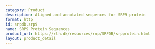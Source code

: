 ```yaml
---
category: Product
description: Aligned and annotated sequences for SRP9 protein
format: http
id: srpdb.srp9
name: SRP9 Protein Sequences
product_url: https://rth.dk/resources/rnp/SRPDB/srpprotein.html
layout: product_detail
---
```


